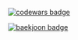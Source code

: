 [![codewars badge](https://www.codewars.com/users/0626na/badges/small?theme=light)](https://www.codewars.com/users/0626na/badges)

[![baekjoon badge](http://mazassumnida.wtf/api/v2/generate_badge?boj=0626na)](https://solved.ac/profile/0626na)



